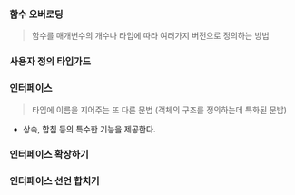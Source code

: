 ### 함수 오버로딩

> 함수를 매개변수의 개수나 타입에 따라 여러가지 버전으로 정의하는 방법

### 사용자 정의 타입가드

### 인터페이스

> 타입에 이름을 지어주는 또 다른 문법 (객체의 구조를 정의하는데 특화된 문밥)

- 상속, 합침 등의 특수한 기능을 제공한다.

### 인터페이스 확장하기

### 인터페이스 선언 합치기
